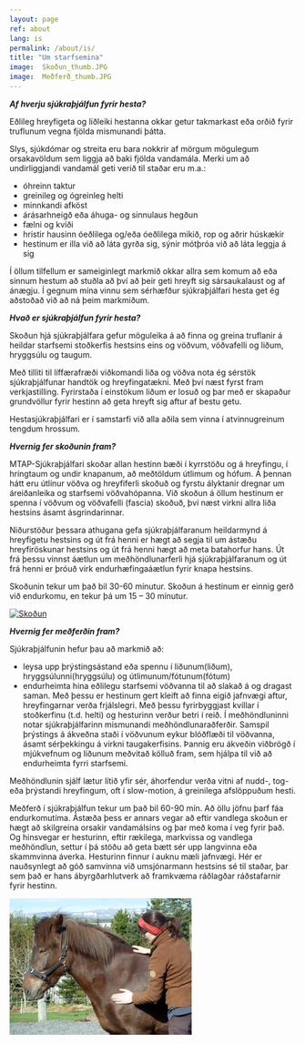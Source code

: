 ```yaml
---
layout: page
ref: about
lang: is
permalink: /about/is/
title: "Um starfsemina"
image:  Skoðun_thumb.JPG
image:  Meðferð_thumb.JPG
---
```


***Af hverju sjúkraþjálfun fyrir hesta?***

Eðlileg hreyfigeta og liðleiki hestanna okkar getur takmarkast eða orðið fyrir truflunum vegna fjölda mismunandi þátta.

Slys, sjúkdómar og streita eru bara nokkrir af mörgum mögulegum orsakavöldum sem liggja að baki fjölda vandamála. 
Merki um að undirliggjandi vandamál geti verið til staðar eru m.a.:

 - óhreinn taktur
 - greinileg og ógreinleg helti
 - minnkandi afköst
 - árásarhneigð eða áhuga- og sinnulaus hegðun
 - fælni og kvíði
 - hristir hausinn óeðlilega og/eða óeðlilega mikið, rop og aðrir húskækir
 - hestinum er illa við að láta gyrða sig, sýnir mótþróa við að láta leggja á sig

Í öllum tilfellum er sameiginlegt markmið okkar allra sem komum að eða sinnum hestum að stuðla að því að þeir geti hreyft sig sársaukalaust og af ánægju.
Í gegnum mína vinnu sem sérhæfður sjúkraþjálfari hesta get ég aðstoðað við að ná þeim markmiðum.



***Hvað er sjúkraþjálfun fyrir hesta?***

Skoðun hjá sjúkraþjálfara gefur möguleika á að finna og greina truflanir á heildar starfsemi stoðkerfis hestsins eins og vöðvum, vöðvafelli og liðum, hryggsúlu og taugum.

Með tilliti til líffærafræði viðkomandi liða og vöðva nota ég sérstök sjúkraþjálfunar handtök og hreyfingatækni. Með því næst fyrst fram verkjastilling. Fyrirstaða í einstökum liðum er losuð og þar með er skapaður grundvöllur fyrir hestinn að geta hreyft sig aftur af bestu getu.

Hestasjúkraþjálfari er í samstarfi við alla aðila sem vinna í atvinnugreinum tengdum hrossum.



***Hvernig fer skoðunin fram?***

MTAP-Sjúkraþjálfari skoðar allan hestinn bæði í kyrrstöðu og á hreyfingu, í hringtaum og undir knapanum, að meðtöldum útlimum og hófum. Á þennan hátt eru útlínur vöðva og hreyfiferli skoðuð og fyrstu ályktanir dregnar um áreiðanleika og starfsemi vöðvahópanna. Við skoðun á öllum hestinum er spenna í vöðvum og vöðvafelli (fascia) skoðuð, því næst virkni allra liða hestsins ásamt ásgrindarinnar.

Niðurstöður þessara athugana gefa sjúkraþjálfaranum heildarmynd á hreyfigetu hestsins og út frá henni er hægt að segja til um ástæðu hreyfiröskunar hestsins og út frá henni hægt að meta batahorfur hans. Út frá þessu vinnst áætlun um meðhöndlunarferli hjá sjúkraþjálfaranum og út frá henni er þróuð virk endurhæfingaáætlun fyrir knapa hestsins.

Skoðunin tekur um það bil 30-60 mínutur. Skoðun á hestinum er einnig gerð við endurkomu, en tekur þá um 15 – 30 mínutur.

<a href="/images/Skoðun_thumb.JPG" data-lightbox="Skoðun" data-title="Skoðun">
  <img src="/images/Skoðun_thumb.JPG" title="Skoðun">
</a>



***Hvernig fer meðferðin fram?***

Sjúkraþjálfunin hefur þau að markmið að:
 * leysa upp þrýstingsástand eða spennu í liðunum(liðum), hryggsúlunni(hryggsúlu) og útlimunum/fótunum(fótum)
 * endurheimta hina eðlilegu starfsemi vöðvanna til að slakað á og dragast saman. Með þessu er hestinum gert kleift að finna eigið jafnvægi aftur, hreyfingarnar verða frjálslegri. Með þessu fyrirbyggjast kvillar í stoðkerfinu (t.d. helti) og hesturinn verður betri í reið. Í meðhöndluninni notar sjúkraþjálfarinn mismunandi meðhöndlunaraðferðir. Samspil þrýstings á ákveðna staði í vöðvunum eykur blóðflæði til vöðvanna, ásamt sérþekkingu á virkni taugakerfisins. Þannig eru ákveðin viðbrögð í mjúkvefnum og liðunum meðvitað kölluð fram, sem hjálpa til við að endurheimta fyrri starfsemi.

Meðhöndlunin sjálf lætur lítið yfir sér, áhorfendur verða vitni af nudd-, tog- eða þrýstandi hreyfingum, oft í slow-motion, á greinilega afslöppuðum hesti.

Meðferð í sjúkraþjálfun tekur um það bil 60-90 mín. Að öllu jöfnu þarf fáa endurkomutíma. Ástæða þess er annars vegar að eftir vandlega skoðun er hægt að skilgreina orsakir vandamálsins og þar með koma í veg fyrir það. Og hinsvegar er hesturinn, eftir rækilega, markvissa og vandlega meðhöndlun, settur í þá stöðu að geta bætt sér upp langvinna eða skammvinna áverka. Hesturinn finnur í auknu mæli jafnvægi. Hér er nauðsynlegt að góð samvinna við umsjónarmann hestsins sé til staðar, þar sem það er hans ábyrgðarhlutverk að framkvæma ráðlagðar ráðstafarnir fyrir hestinn.

<a href="/images/Meðferð_thumb.JPG" data-lightbox="Meðferð" data-title="Meðferð">
  <img src="/images/Meðferð_thumb.JPG" title="Meðferð">
</a>
